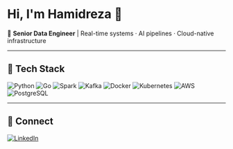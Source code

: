 # Hi, I'm Hamidreza 👋

🚀 **Senior Data Engineer** | Real-time systems · AI pipelines · Cloud-native infrastructure  

---

## 🧰 Tech Stack  
![Python](https://img.shields.io/badge/Python-333?style=flat&logo=python&logoColor=white) ![Go](https://img.shields.io/badge/Go-333?style=flat&logo=go&logoColor=white) ![Spark](https://img.shields.io/badge/Spark-333?style=flat&logo=apachespark&logoColor=white) ![Kafka](https://img.shields.io/badge/Kafka-333?style=flat&logo=apachekafka&logoColor=white) ![Docker](https://img.shields.io/badge/Docker-333?style=flat&logo=docker&logoColor=white) ![Kubernetes](https://img.shields.io/badge/Kubernetes-333?style=flat&logo=kubernetes&logoColor=white) ![AWS](https://img.shields.io/badge/AWS-333?style=flat&logo=amazonaws&logoColor=white) ![PostgreSQL](https://img.shields.io/badge/PostgreSQL-333?style=flat&logo=postgresql&logoColor=white)

---

## 🔗 Connect  
[![LinkedIn](https://img.shields.io/badge/LinkedIn-0A66C2?style=flat&logo=linkedin&logoColor=white)](https://www.linkedin.com/in/hamidreza-ghaderi)
